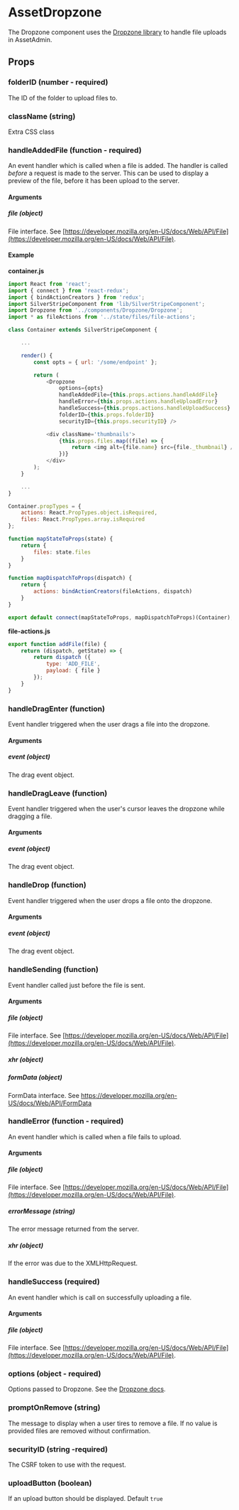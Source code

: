 # AssetDropzone

The Dropzone component uses the [Dropzone library](http://www.dropzonejs.com/) to handle file uploads in AssetAdmin.

## Props

### folderID (number - required)

The ID of the folder to upload files to.

### className (string)

Extra CSS class

### handleAddedFile (function - required)

An event handler which is called when a file is added. The handler is called _before_ a request is made to the server. This can be used to display a preview of the file, before it has been upload to the server.

#### Arguments

##### file (object)

File interface. See [https://developer.mozilla.org/en-US/docs/Web/API/File](https://developer.mozilla.org/en-US/docs/Web/API/File).

#### Example

__container.js__

```js
import React from 'react';
import { connect } from 'react-redux';
import { bindActionCreators } from 'redux';
import SilverStripeComponent from 'lib/SilverStripeComponent';
import Dropzone from '../components/Dropzone/Dropzone';
import * as fileActions from '../state/files/file-actions';

class Container extends SilverStripeComponent {

    ...

    render() {
        const opts = { url: '/some/endpoint' };

        return (
            <Dropzone
                options={opts}
                handleAddedFile={this.props.actions.handleAddFile}
                handleError={this.props.actions.handleUploadError}
                handleSuccess={this.props.actions.handleUploadSuccess}
                folderID={this.props.folderID}
                securityID={this.props.securityID} />

            <div className='thumbnails'>
                {this.props.files.map((file) => {
                    return <img alt={file.name} src={file._thumbnail} />
                })}
            </div>
        );
    }

    ...
}

Container.propTypes = {
    actions: React.PropTypes.object.isRequired,
    files: React.PropTypes.array.isRequired
};

function mapStateToProps(state) {
    return {
        files: state.files
    }
}

function mapDispatchToProps(dispatch) {
    return {
        actions: bindActionCreators(fileActions, dispatch)
    }
}

export default connect(mapStateToProps, mapDispatchToProps)(Container);
```

__file-actions.js__

```js
export function addFile(file) {
    return (dispatch, getState) => {
        return dispatch ({
            type: 'ADD_FILE',
            payload: { file }
        });
    }
}
```

### handleDragEnter (function)

Event handler triggered when the user drags a file into the dropzone.

#### Arguments

##### event (object)

The drag event object.

### handleDragLeave (function)

Event handler triggered when the user's cursor leaves the dropzone while dragging a file.

#### Arguments

##### event (object)

The drag event object.

### handleDrop (function)

Event handler triggered when the user drops a file onto the dropzone.

#### Arguments

##### event (object)

The drag event object.

### handleSending (function)

Event handler called just before the file is sent.

#### Arguments

##### file (object)

File interface. See [https://developer.mozilla.org/en-US/docs/Web/API/File](https://developer.mozilla.org/en-US/docs/Web/API/File).

##### xhr (object)

##### formData (object)

FormData interface. See https://developer.mozilla.org/en-US/docs/Web/API/FormData

### handleError (function - required)

An event handler which is called when a file fails to upload.

#### Arguments

##### file (object)

File interface. See [https://developer.mozilla.org/en-US/docs/Web/API/File](https://developer.mozilla.org/en-US/docs/Web/API/File).

##### errorMessage (string)

The error message returned from the server.

##### xhr (object)

If the error was due to the XMLHttpRequest.

### handleSuccess (required)

An event handler which is call on successfully uploading a file.

#### Arguments

##### file (object)

File interface. See [https://developer.mozilla.org/en-US/docs/Web/API/File](https://developer.mozilla.org/en-US/docs/Web/API/File).

### options (object - required)

Options passed to Dropzone. See the [Dropzone docs](http://www.dropzonejs.com/#configuration-options).

### promptOnRemove (string)

The message to display when a user tires to remove a file. If no value is provided files are removed without confirmation.

### securityID (string -required)

The CSRF token to use with the request.

### uploadButton (boolean)

If an upload button should be displayed. Default `true`
